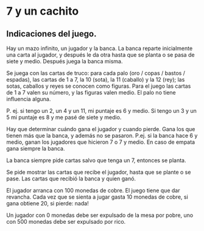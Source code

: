# 7 y un cachito

## Indicaciones del juego.

Hay un mazo infinito, un jugador y la banca. La banca reparte inicialmente una carta al jugador, y después le da otra hasta que se planta o se pasa de siete y medio. Después juega la banca misma.



Se juega con las cartas de truco: para cada palo (oro / copas / bastos / espadas), las cartas de 1 a 7, la 10 (sota), la 11 (caballo) y la 12 (rey); las sotas, caballos y reyes se conocen como figuras. Para el juego las cartas de 1 a 7 valen su número, y las figuras valen medio. El palo no tiene influencia alguna.



P. ej. si tengo un 2, un 4 y un 11, mi puntaje es 6 y medio. Si tengo un 3 y un 5 mi puntaje es 8 y me pasé de siete y medio.



Hay que determinar cuándo gana el jugador y cuando pierde. Gana los que tienen más que la banca, y además no se pasaron. P.ej. si la banca hace 6 y medio, ganan los jugadores que hicieron 7 o 7 y medio. En caso de empata gana siempre la banca.



La banca siempre pide cartas salvo que tenga un 7, entonces se planta.



Se pide mostrar las cartas que recibe el jugador, hasta que se plante o se pase. Las cartas que recibió la banca y quien ganó.



El jugador arranca con 100 monedas de cobre. El juego tiene que dar revancha. Cada vez que se sienta a jugar gasta 10 monedas de cobre, si gana obtiene 20, si pierde: nada!



Un jugador con 0 monedas debe ser expulsado de la mesa por pobre, uno con 500 monedas debe ser expulsado por rico.





